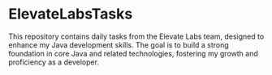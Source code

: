# ElevateLabsTasks
This repository contains daily tasks from the Elevate Labs team, designed to enhance my Java development skills. The goal is to build a strong foundation in core Java and related technologies, fostering my growth and proficiency as a developer.
